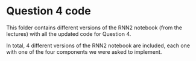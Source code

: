 # Question 4 code

This folder contains different versions of the RNN2 notebook (from the lectures) with all the updated code for Question 4.  

In total, 4 different versions of the RNN2 notebook are included, each one with one of the four components we were asked to implement.
